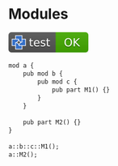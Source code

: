 # Modules

[![test](.test/builtin_modules.svg)](.test/builtin_modules.log)

```µcad,builtin_modules
mod a {
    pub mod b {
        pub mod c {
            pub part M1() {}
        }
    }

    pub part M2() {}
}

a::b::c::M1();
a::M2();
```
